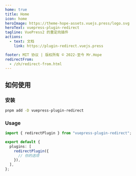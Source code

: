 ```yaml
---
home: true
title: Home
icon: home
heroImage: https://theme-hope-assets.vuejs.press/logo.svg
heroText: vuepress-plugin-redirect
tagline: VuePress2 的重定向插件
actions:
  - text: 文档
    link: https://plugin-redirect.vuejs.press

footer: MIT 协议 | 版权所有 © 2022-至今 Mr.Hope
redirectFrom:
  - /zh/redirect-from.html
---
```


## 如何使用

### 安装

```bash
pnpm add -D vuepress-plugin-redirect
```

### Usage

```ts title=".vuepress/config.ts"
import { redirectPlugin } from "vuepress-plugin-redirect";

export default {
  plugins: [
    redirectPlugin({
      // 你的选项
    }),
  ],
};
```
